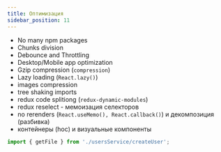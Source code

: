 ```yaml
---
title: Оптимизация
sidebar_position: 11
---
```


- No many npm packages
- Chunks division
- Debounce and Throttling
- Desktop/Mobile app optimization
- Gzip compression (`compression`)
- Lazy loading (`React.lazy()`)
- images compression
- tree shaking imports
- redux code splitiong (`redux-dynamic-modules`)
- redux reselect - мемоизация селекторов
- no rerenders (`React.useMemo(), React.callback()`) и декомпозиция (разбивка)
- контейнеры (hoc) и визуальные компоненты

```ts
import { getFile } from './usersService/createUser';
```
